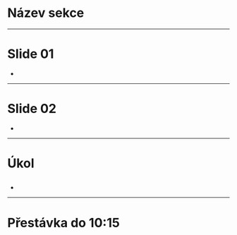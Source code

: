 <!-- .slide: data-state="c-slide-inter" -->

# Název sekce

---

# Slide 01

>>>
*

---

# Slide 02

>>>
*

---

<!-- .slide: data-state="c-slide-task" -->

# Úkol

##

>>>
*

---

<!-- .slide: data-state="c-slide-break" -->

# Přestávka do 10:15

